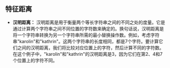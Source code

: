 

## 特征距离

- **汉明距离：** 汉明距离是用于衡量两个等长字符串之间的不同之处的度量。它是通过计算两个字符串之间不同位置的字符数来确定的。换句话说，汉明距离是将一个字符串转换为另一个字符串所需的最小替换操作数。例如，考虑字符串"karolin"和"kathrin"。这两个字符串的长度相同，都是7个字符。要计算它们之间的汉明距离，我们将比较对应位置上的字符，然后计算不同的字符数。在这个例子中，"karolin"和"kathrin"的汉明距离是3，因为它们在第2、4和7个位置上的字符不同。

